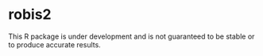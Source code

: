 # robis2

This R package is under development and is not guaranteed to be stable or to produce accurate results.
